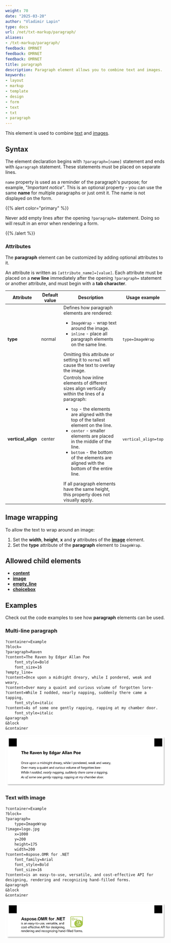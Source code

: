 ```yaml
---
weight: 70
date: "2025-03-20"
author: "Vladimir Lapin"
type: docs
url: /net/txt-markup/paragraph/
aliases:
- /txt-markup/paragraph/
feedback: OMRNET
feedback: OMRNET
feedback: OMRNET
title: paragraph
description: Paragraph element allows you to combine text and images.
keywords:
- layout
- markup
- template
- design
- form
- text
- txt
- paragraph
---
```


This element is used to combine [text](/omr/net/txt-markup/content/) and [images](/omr/net/txt-markup/image/).

## Syntax

The element declaration begins with `?paragraph=[name]` statement and ends with `&paragraph` statement. These statements must be placed on separate lines.

`name` property is used as a reminder of the paragraph's purpose; for example, "_Important notice_". This is an optional property - you can use the same **name** for multiple paragraphs or just omit it. The name is not displayed on the form.

{{% alert color="primary" %}} 

Never add empty lines after the opening `?paragraph=` statement. Doing so will result in an error when rendering a form.

{{% /alert %}}

### Attributes

The **paragraph** element can be customized by adding optional attributes to it.

An attribute is written as `[attribute_name]=[value]`. Each attribute must be placed on a **new line** immediately after the opening `?paragraph=` statement or another attribute, and must begin with a **tab character**.

Attribute | Default value | Description | Usage example
--------- | ------------- | ----------- | -------------
**type** | normal | Defines how paragraph elements are rendered:<ul><li>`ImageWrap` - wrap text around the image.</li><li>`inline` - place all paragraph elements on the same line.</li></ul>Omitting this attribute or setting it to `normal` will cause the text to overlay the image. | `type=ImageWrap`
**vertical_align** | center | Controls how inline elements of different sizes align vertically within the lines of a paragraph:<ul><li>`top` - the elements are aligned with the top of the tallest element on the line.</li><li>`center` - smaller elements are placed in the middle of the line.</li><li>`bottom` - the bottom of the elements are aligned with the bottom of the entire line.</li></ul>If all paragraph elements have the same height, this property does not visually apply. | `vertical_align=top`

## Image wrapping

To allow the text to wrap around an image:

1. Set the **width**, **height**, **x** and **y** attributes of the [**image**](/omr/net/txt-markup/image/) element.
2. Set the **type** attribute of the **paragraph** element to `ImageWrap`.

## Allowed child elements

- [**content**](/omr/net/txt-markup/content/)
- [**image**](/omr/net/txt-markup/image/)
- [**empty_line**](/omr/net/txt-markup/empty_line/)
- [**choicebox**](/omr/net/txt-markup/choicebox/)

## **Examples**

Check out the code examples to see how **paragraph** elements can be used.

### Multi-line paragraph

```
?container=Example
?block=
?paragraph=Raven
?content=The Raven by Edgar Allan Poe
	font_style=Bold
	font_size=16
?empty_line=
?content=Once upon a midnight dreary, while I pondered, weak and weary,
?content=Over many a quaint and curious volume of forgotten lore-
?content=While I nodded, nearly napping, suddenly there came a tapping,
	font_style=italic
?content=As of some one gently rapping, rapping at my chamber door.
	font_style=italic
&paragraph
&block
&container
```

![Multi-line paragraph](paragraph-multiline.png)

### Text with image

```
?container=Example
?block=
?paragraph=
	type=ImageWrap
?image=logo.jpg
	x=1000
	y=200
	height=175
	width=200
?content=Aspose.OMR for .NET
	font_family=Arial
	font_style=Bold
	font_size=16
?content=is an easy-to-use, versatile, and cost-effective API for designing, rendering and recognizing hand-filled forms.
&paragraph
&block
&container
```

![Text with image](paragraph-image.png)
